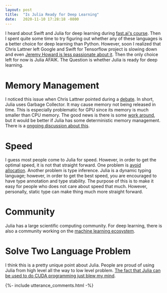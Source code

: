 ```yaml
---
layout: post
title:  "Is Julia Ready for Deep Learning"
date:   2020-11-10 17:28:18 -0800
---
```


I heard about Swift and Julia for deep learning during [fast.ai's course](https://www.youtube.com/watch?v=3TqN_M1L4ts). Then I spent quite some time to try figuring out whether any of these languages is a better choice for deep learning than Python. However, soon I realized that Chris Lattner left Google and Swift for Tensorflow project is slowing down and even [Jeremy Howard is less passionate about it](https://twimlai.com/whats-next-for-fast-ai-w-jeremy-howard/). Then the only choice left for now is Julia AFAIK. The Question is whether Julia is ready for deep learning.

# Memory Management
I noticed this issue when Chris Lattner pointed during a [debate](https://twimlai.com/the-great-ml-language-un-debate/). In short, Julia uses Garbage Collector. It may cause memory not being released in time. This is especially problematic for GPU since its memory is much smaller than CPU memory. The good news is there is some [work around](https://juliagpu.gitlab.io/CUDA.jl/usage/memory/), but it would be better if Julia has some deterministic memory management. There is a [ongoing discussion about this](https://discourse.julialang.org/t/proposal-for-deterministic-memory-management/39305).

# Speed
I guess most people come to Julia for speed. However, in order to get the optimal speed, it is not that straight forward. One problem is [avoid allocation](https://www.youtube.com/watch?v=o8qTJGcPWkE). Another problem is type inference. Julia is a dynamic typing language; however, in order to get the best speed, you are encouraged to have type annotation and type stability. The purpose of this is to make it easy for people who does not care about speed that much. However, personally, static type can make thing much more straight forward.

# Community
Julia has a large scientific computing community. For deep learning, there is also a community working on the [machine learning ecosystem](https://github.com/FluxML/ML-Coordination-Tracker). 

# Solve Two Language Problem
I think this is a pretty unique point about Julia. People are proud of using Julia from high level all the way to low level problem. [The fact that Julia can be used to do CUDA programming just blew my mind](https://www.youtube.com/watch?v=525t9-nsn5Y). 

{%- include utterance_comments.html -%}